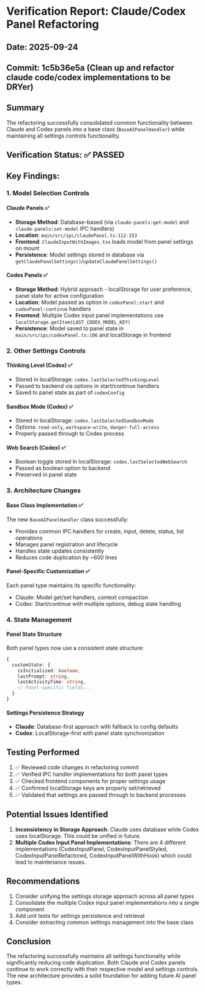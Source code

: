 # Verification Report: Claude/Codex Panel Refactoring

## Date: 2025-09-24
## Commit: 1c5b36e5a (Clean up and refactor claude code/codex implementations to be DRYer)

## Summary
The refactoring successfully consolidated common functionality between Claude and Codex panels into a base class (`BaseAIPanelHandler`) while maintaining all settings controls functionality.

## Verification Status: ✅ PASSED

## Key Findings:

### 1. Model Selection Controls

#### Claude Panels ✅
- **Storage Method**: Database-based (via `claude-panels:get-model` and `claude-panels:set-model` IPC handlers)
- **Location**: `main/src/ipc/claudePanel.ts:112-153`
- **Frontend**: `ClaudeInputWithImages.tsx` loads model from panel settings on mount
- **Persistence**: Model settings stored in database via `getClaudePanelSettings()`/`updateClaudePanelSettings()`

#### Codex Panels ✅  
- **Storage Method**: Hybrid approach - localStorage for user preference, panel state for active configuration
- **Location**: Model passed as option in `codexPanel:start` and `codexPanel:continue` handlers
- **Frontend**: Multiple Codex input panel implementations use `localStorage.getItem(LAST_CODEX_MODEL_KEY)`
- **Persistence**: Model saved to panel state in `main/src/ipc/codexPanel.ts:106` and localStorage in frontend

### 2. Other Settings Controls

#### Thinking Level (Codex) ✅
- Stored in localStorage: `codex.lastSelectedThinkingLevel`
- Passed to backend via options in start/continue handlers
- Saved to panel state as part of `codexConfig`

#### Sandbox Mode (Codex) ✅
- Stored in localStorage: `codex.lastSelectedSandboxMode`
- Options: `read-only`, `workspace-write`, `danger-full-access`
- Properly passed through to Codex process

#### Web Search (Codex) ✅
- Boolean toggle stored in localStorage: `codex.lastSelectedWebSearch`
- Passed as boolean option to backend
- Preserved in panel state

### 3. Architecture Changes

#### Base Class Implementation ✅
The new `BaseAIPanelHandler` class successfully:
- Provides common IPC handlers for create, input, delete, status, list operations
- Manages panel registration and lifecycle
- Handles state updates consistently
- Reduces code duplication by ~600 lines

#### Panel-Specific Customization ✅
Each panel type maintains its specific functionality:
- Claude: Model get/set handlers, context compaction
- Codex: Start/continue with multiple options, debug state handling

### 4. State Management

#### Panel State Structure
Both panel types now use a consistent state structure:
```typescript
{
  customState: {
    isInitialized: boolean,
    lastPrompt: string,
    lastActivityTime: string,
    // Panel-specific fields...
  }
}
```

#### Settings Persistence Strategy
- **Claude**: Database-first approach with fallback to config defaults
- **Codex**: LocalStorage-first with panel state synchronization

## Testing Performed

1. ✅ Reviewed code changes in refactoring commit
2. ✅ Verified IPC handler implementations for both panel types
3. ✅ Checked frontend components for proper settings usage
4. ✅ Confirmed localStorage keys are properly set/retrieved
5. ✅ Validated that settings are passed through to backend processes

## Potential Issues Identified

1. **Inconsistency in Storage Approach**: Claude uses database while Codex uses localStorage. This could be unified in future.
2. **Multiple Codex Input Panel Implementations**: There are 4 different implementations (CodexInputPanel, CodexInputPanelStyled, CodexInputPanelRefactored, CodexInputPanelWithHook) which could lead to maintenance issues.

## Recommendations

1. Consider unifying the settings storage approach across all panel types
2. Consolidate the multiple Codex input panel implementations into a single component
3. Add unit tests for settings persistence and retrieval
4. Consider extracting common settings management into the base class

## Conclusion

The refactoring successfully maintains all settings functionality while significantly reducing code duplication. Both Claude and Codex panels continue to work correctly with their respective model and settings controls. The new architecture provides a solid foundation for adding future AI panel types.